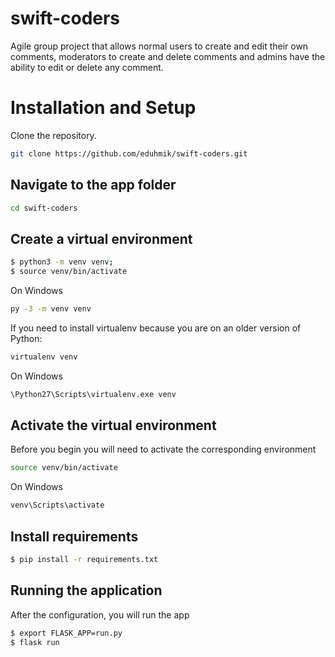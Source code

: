# swift-coders
Agile group project that allows normal users to create and edit their own comments, moderators to create and delete comments and admins have the ability to edit or delete any comment.

# Installation and Setup
Clone the repository.
```bash
git clone https://github.com/eduhmik/swift-coders.git
```
## Navigate to the app folder
```bash
cd swift-coders
```

## Create a virtual environment

```bash
$ python3 -m venv venv;
$ source venv/bin/activate
```
On Windows
```bash
py -3 -m venv venv
```
If you need to install virtualenv because you are on an older version of Python:
```bash
virtualenv venv
```
On Windows
```bash
\Python27\Scripts\virtualenv.exe venv
```

## Activate the virtual environment
Before you begin you will need to activate the corresponding environment
```bash
source venv/bin/activate
```
On Windows
```bash
venv\Scripts\activate
```

## Install requirements
```bash
$ pip install -r requirements.txt
```

## Running the application
After the configuration, you will run the app 
```bash
$ export FLASK_APP=run.py
$ flask run
```





